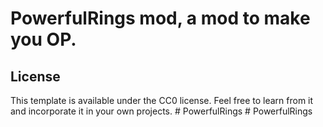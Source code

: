 # PowerfulRings mod, a mod to make you OP.

## License

This template is available under the CC0 license. Feel free to learn from it and incorporate it in your own projects.
#   P o w e r f u l R i n g s 
 
 #   P o w e r f u l R i n g s 
 
 